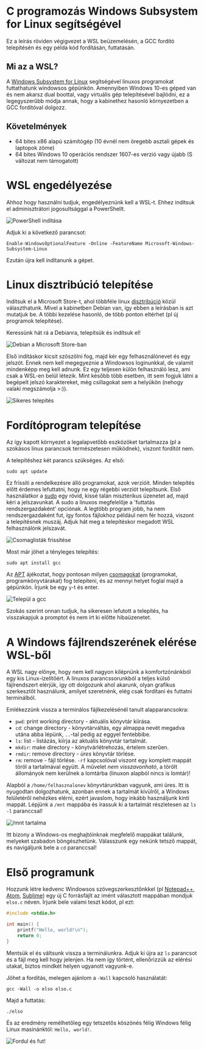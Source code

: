 # C programozás Windows Subsystem for Linux segítségével

Ez a leírás röviden végigvezet a WSL beüzemelésén, a GCC fordító telepítésén és egy példa kód fordításán, futtatásán.

## Mi az a WSL?

A [Windows Subsystem for Linux][wsl_wiki] segítségével linuxos programokat futtathatunk windowsos gépünkön. Amennyiben Windows 10-es géped van és nem akarsz dual boottal, vagy virtuális gép telepítésével bajlódni, ez a legegyszerűbb módja annak, hogy a kabinethez hasonló környezetben a GCC fordítóval dolgozz.

## Követelmények

* 64 bites x86 alapú számítógép (10 évnél nem öregebb asztali gépek és laptopok zöme)
* 64 bites Windows 10 operációs rendszer 1607-es verzió vagy újabb (S változat nem támogatott)


# WSL engedélyezése

Ahhoz hogy használni tudjuk, engedélyeznünk kell a WSL-t. Ehhez indítsuk el adminisztrátori jogosultsággal a PowerShellt.

![PowerShell indítása][start_powershell]

Adjuk ki a következő parancsot:

    Enable-WindowsOptionalFeature -Online -FeatureName Microsoft-Windows-Subsystem-Linux

Ezután újra kell indítanunk a gépet.


# Linux disztribúció telepítése

Indítsuk el a Microsoft Store-t, ahol többféle linux [disztribúció][linux-distro] közül választhatunk. Mivel a kabinetben Debian van, így ebben a leírásban is azt mutatjuk be. A többi kezelése hasonló, de több ponton eltérhet (pl új programok telepítése).

Keressünk hát rá a Debianra, telepítsük és indítsuk el!

![Debian a Microsoft Store-ban][ms_store_debian]

Első indításkor kicsit szöszölni fog, majd kér egy felhasználónevet és egy jelszót. Ennek nem kell megegyeznie a Windowsos loginunkkal, de valamit mindenképp meg kell adnunk. Ez egy teljesen külön felhasználó lesz, ami csak a WSL-en belül létezik. Mint később több esetben, itt sem fogjuk látni a begépelt jelszó karaktereket, még csillagokat sem a helyükön (nehogy valaki megszámolja >:)).

![Sikeres telepítés][debian_after_install]


# Fordítóprogram telepítése

Az így kapott környezet a legalapvetőbb eszközöket tartalmazza (pl a szokásos linux parancsok természetesen működnek), viszont fordítót nem.

A telepítéshez két parancs szükséges. Az első:

    sudo apt update
    
Ez frissíti a rendelkezésre álló programokat, azok verzióit. Minden telepítés előtt érdemes lefuttatni, hogy ne egy régebbi verziót telepítsunk. Első használatkor a [sudo][sudo_wiki] egy rövid, kissé talán misztérikus üzenetet ad, majd kéri a jelszavunkat. A sudo a linuxos megfelelője a 'futtatás rendszergazdaként' opciónak. A legtöbb program jobb, ha nem rendszergazdaként fut, így fontos fájlokhoz például nem fér hozzá, viszont a telepítésnek muszáj. Adjuk hát meg a telepítéskor megadott WSL felhasználónk jelszavát.

![Csomaglisták frissítése][apt_update]

Most már jöhet a tényleges telepítés:

    sudo apt install gcc
    
Az [APT][apt_wiki] ájékoztat, hogy pontosan milyen [csomagokat][package_manager_wiki] (programokat, programkönyvtárakat) fog telepíteni, és az mennyi helyet foglal majd a gépünkön. Írjunk be egy `y`-t és enter. 

![Települ a gcc][gcc_installing]

Szokás szerint onnan tudjuk, ha sikeresen lefutott a telepítés, ha visszakapjuk a promptot és nem írt ki előtte hibaüzenetet.


# A Windows fájlrendszerének elérése WSL-ből

A WSL nagy előnye, hogy nem kell nagyon kilépnünk a komfortzónánkból egy kis Linux-ízelítőért. A linuxos parancssorunkból a teljes külső fájlrendszert elérjük, így ott dolgozunk ahol akarunk, olyan grafikus szerkesztőt használunk, amilyet szeretnénk, elég csak fordítani és futtatni terminálból.

Emlékezzünk vissza a terminálos fájlkezelésénél tanult alapparancsokra:

* `pwd`: print working directory - aktuális könyvtár kiírása.
* `cd`: change directory - könyvtárváltás, egy almappa nevét megadva utána abba lépünk, `..`-tal pedig az eggyel fentebbibe.
* `ls`: list - listázás, kiírja az aktuális könyvtár tartalmát.
* `mkdir`: make directory - könytvárlétrehozás, értelem szerűen.
* `rmdir`: remove directory - *üres* könyvtár törlése.
* `rm`: remove - fájl törlése. `-rf` kapcsolóval viszont egy komplett mappát töröl a tartalmával együtt. A művelet *nem visszavonható*, a törölt állományok nem kerülnek a lomtárba (linuxon alapból nincs is lomtár)!

Alapból a `/home/felhasznalonev` könyvtárunkban vagyunk, ami üres. Itt is nyugodtan dolgozhatunk, azonban ennek a tartalmát kívülről, a Windows felületéről nehézkes elérni, ezért javaslom, hogy inkább használjunk kinti mappát. Lépjünk a `/mnt` mappába és írassuk ki a tartalmát részletesen az `ls -l` paranccsal!

![/mnt tartalma][mnt_contents]

Itt bizony a Windows-os meghajtóinknak megfelelő mappákat találunk, melyeket szabadon böngészhetünk. Válasszunk egy nekünk tetsző mappát, és navigáljunk bele a `cd` paranccsal!


# Első programunk

Hozzunk létre kedvenc Windowsos szövegszerkesztőnkkel (pl [Notepad++][npp_website], [Atom][atom_website], [Sublime][sublime_website]) egy új C forrásfájlt az imént választott mappában mondjuk `elso.c` néven. Írjunk bele valami teszt kódot, pl ezt:

```C
#include <stdio.h>

int main() {
    printf("Hello, world!\n");
    return 0;
}
```

Mentsük el és váltsunk vissza a terminálunkra. Adjuk ki újra az `ls` parancsot és a fájl meg kell hogy jelenjen. Ha nem így történt, ellenőrizzük az elérési utakat, biztos mindkét helyen ugyanott vagyunk-e.

Jöhet a fordítás, melegen ajánlom a `-Wall` kapcsoló használatát:

    gcc -Wall -o elso elso.c

Majd a futtatás:

    ./elso
    
És az eredmény remélhetőleg egy tetszetős köszönés félig Windows félig Linux masinánktól: `Hello, world!`.

![Fordul és fut!][compile_and_run]

[start_powershell]: https://i.imgur.com/AF5nM2G.png
[linux-distro]: https://hu.wikipedia.org/wiki/Linux-disztrib%C3%BAci%C3%B3
[ms_store_debian]: https://i.imgur.com/os787RN.png
[debian_after_install]: https://i.imgur.com/itzXEdn.png
[sudo_wiki]: https://hu.wikipedia.org/wiki/Sudo
[apt_update]: https://i.imgur.com/snt7aak.png
[apt_wiki]: https://hu.wikipedia.org/wiki/Advanced_Packaging_Tool
[package_manager_wiki]: https://en.wikipedia.org/wiki/Package_manager
[gcc_installing]: https://i.imgur.com/7eS2KDx.png
[mnt_contents]: https://i.imgur.com/qmLefis.png
[compile_and_run]: https://i.imgur.com/zIpYLar.png
[npp_website]: https://notepad-plus-plus.org/
[sublime_website]: https://www.sublimetext.com/
[atom_website]: https://atom.io/
[wsl_wiki]: https://en.wikipedia.org/wiki/Windows_Subsystem_for_Linux
